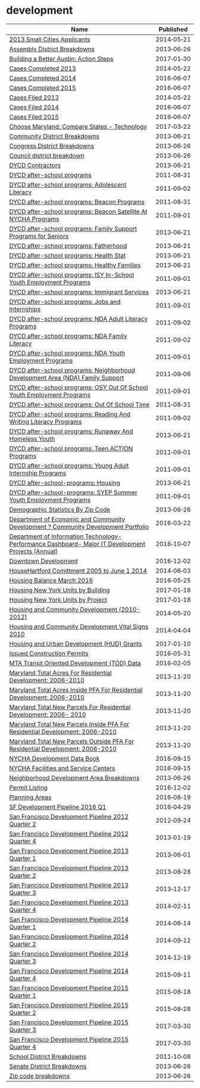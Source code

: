# development

Name | Published
---- | ---------
[2013 Small Cities Applicants](../datasets/6hvp-8msr.md) | 2014&#x2011;05&#x2011;21
[Assembly District Breakdowns](../datasets/2t32-hbca.md) | 2013&#x2011;06&#x2011;26
[Building a Better Austin: Action Steps](../datasets/6s5y-evgf.md) | 2017&#x2011;01&#x2011;30
[Cases Completed 2013](../datasets/wkek-kqw4.md) | 2014&#x2011;05&#x2011;22
[Cases Completed 2014](../datasets/kziq-k4au.md) | 2016&#x2011;06&#x2011;07
[Cases Completed 2015](../datasets/c8zs-6yn8.md) | 2016&#x2011;06&#x2011;07
[Cases Filed 2013](../datasets/ckea-5u87.md) | 2014&#x2011;05&#x2011;22
[Cases Filed 2014](../datasets/qwzb-77da.md) | 2016&#x2011;06&#x2011;07
[Cases Filed 2015](../datasets/6rvp-amz7.md) | 2016&#x2011;06&#x2011;07
[Choose Maryland: Compare States - Technology](../datasets/enjg-rjqz.md) | 2017&#x2011;03&#x2011;22
[Community District Breakdowns](../datasets/w3c6-35wg.md) | 2013&#x2011;06&#x2011;21
[Congress District Breakdowns](../datasets/77d2-9ebr.md) | 2013&#x2011;06&#x2011;26
[Council district breakdown](../datasets/jqy3-ybjq.md) | 2013&#x2011;06&#x2011;26
[DYCD Contractors](../datasets/75e9-fg2t.md) | 2013&#x2011;06&#x2011;21
[DYCD after-school programs](../datasets/mbd7-jfnc.md) | 2011&#x2011;08&#x2011;31
[DYCD after-school programs: Adolescent Literacy](../datasets/a8rp-fpnn.md) | 2011&#x2011;09&#x2011;02
[DYCD after-school programs: Beacon Programs](../datasets/35sw-rdxj.md) | 2011&#x2011;08&#x2011;31
[DYCD after-school programs: Beacon Satellite At NYCHA Programs](../datasets/pyif-r8qe.md) | 2011&#x2011;09&#x2011;01
[DYCD after-school programs: Family Support Programs for Seniors](../datasets/dhs7-q59e.md) | 2013&#x2011;06&#x2011;21
[DYCD after-school programs: Fatherhood](../datasets/esw6-z4id.md) | 2013&#x2011;06&#x2011;21
[DYCD after-school programs: Health Stat](../datasets/9f5k-vxxv.md) | 2013&#x2011;06&#x2011;21
[DYCD after-school programs: Healthy Families](../datasets/yqkf-i7a4.md) | 2013&#x2011;06&#x2011;21
[DYCD after-school programs: ISY In-School Youth Employment Programs](../datasets/56u9-ryj4.md) | 2011&#x2011;09&#x2011;01
[DYCD after-school programs: Immigrant Services](../datasets/zmut-au2w.md) | 2013&#x2011;06&#x2011;21
[DYCD after-school programs: Jobs and Internships](../datasets/99br-frp6.md) | 2011&#x2011;09&#x2011;01
[DYCD after-school programs: NDA Adult Literacy Programs](../datasets/ia9u-k3t3.md) | 2011&#x2011;09&#x2011;02
[DYCD after-school programs: NDA Family Literacy](../datasets/k3qa-jvkc.md) | 2011&#x2011;09&#x2011;02
[DYCD after-school programs: NDA Youth Employment Programs](../datasets/mrxb-9w9v.md) | 2011&#x2011;09&#x2011;01
[DYCD after-school programs: Neighborhood Development Area (NDA) Family Support](../datasets/chv4-k4fa.md) | 2011&#x2011;09&#x2011;06
[DYCD after-school programs: OSY Out Of School Youth Employment Programs](../datasets/36hn-wea6.md) | 2011&#x2011;09&#x2011;01
[DYCD after-school programs: Out Of School Time](../datasets/uvks-tn5n.md) | 2011&#x2011;08&#x2011;31
[DYCD after-school programs: Reading And Writing Literacy Programs](../datasets/w9cy-nnma.md) | 2011&#x2011;09&#x2011;02
[DYCD after-school programs: Runaway And Homeless Youth](../datasets/ujsc-un6m.md) | 2013&#x2011;06&#x2011;21
[DYCD after-school programs: Teen ACTION Programs](../datasets/fijd-wye8.md) | 2011&#x2011;09&#x2011;01
[DYCD after-school programs: Young Adult Internship Programs](../datasets/73bd-vkmx.md) | 2011&#x2011;09&#x2011;01
[DYCD after-school-programs: Housing](../datasets/fqcv-e9sg.md) | 2013&#x2011;06&#x2011;21
[DYCD after-school-programs: SYEP Summer Youth Employment Programs](../datasets/q5x3-7piv.md) | 2011&#x2011;09&#x2011;01
[Demographic Statistics By Zip Code](../datasets/kku6-nxdu.md) | 2013&#x2011;06&#x2011;26
[Department of Economic and Community Development ? Community Development Portfolio](../datasets/adkf-vin2.md) | 2016&#x2011;03&#x2011;22
[Department of Information Technology- Performance Dashboard- Major IT Development Projects (Annual)](../datasets/4yyx-9z2j.md) | 2016&#x2011;10&#x2011;07
[Downtown Development](../datasets/xikc-92rg.md) | 2016&#x2011;12&#x2011;02
[HouseHartford Comittment 2005 to June 1 2014](../datasets/62ub-3292.md) | 2014&#x2011;06&#x2011;03
[Housing Balance March 2016](../datasets/8iri-b2sz.md) | 2016&#x2011;05&#x2011;25
[Housing New York Units by Building](../datasets/hg8x-zxpr.md) | 2017&#x2011;01&#x2011;18
[Housing New York Units by Project](../datasets/hq68-rnsi.md) | 2017&#x2011;01&#x2011;18
[Housing and Community Development (2010-2012)](../datasets/m3z4-c8pp.md) | 2014&#x2011;05&#x2011;20
[Housing and Community Development Vital Signs 2010](../datasets/utne-q9c6.md) | 2014&#x2011;04&#x2011;04
[Housing and Urban Development (HUD) Grants](../datasets/rtej-a36y.md) | 2017&#x2011;01&#x2011;10
[Issued Construction Permits](../datasets/3syk-w9eu.md) | 2016&#x2011;05&#x2011;31
[MTA Transit Oriented Development (TOD) Data](../datasets/cqt2-ypem.md) | 2016&#x2011;02&#x2011;05
[Maryland Total Acres For Residential Development: 2006-2010](../datasets/p4s2-mc7r.md) | 2013&#x2011;11&#x2011;20
[Maryland Total Acres Inside PFA For Residential Development: 2006-2010](../datasets/f3qh-wtyk.md) | 2013&#x2011;11&#x2011;20
[Maryland Total New Parcels For Residential Development: 2006- 2010](../datasets/6umw-84d2.md) | 2013&#x2011;11&#x2011;20
[Maryland Total New Parcels Inside PFA For Residential Development: 2006-2010](../datasets/gbgn-2wu5.md) | 2013&#x2011;11&#x2011;20
[Maryland Total New Parcels Outside PFA For Residential Development: 2006-2010](../datasets/afh5-ag7t.md) | 2013&#x2011;11&#x2011;20
[NYCHA Development Data Book](../datasets/evjd-dqpz.md) | 2016&#x2011;09&#x2011;15
[NYCHA Facilities and Service Centers](../datasets/d4iy-9uh7.md) | 2016&#x2011;09&#x2011;15
[Neighborhood Development Area Breakdowns](../datasets/urvc-2kdr.md) | 2013&#x2011;06&#x2011;26
[Permit Listing](../datasets/658t-2kwk.md) | 2016&#x2011;12&#x2011;02
[Planning Areas](../datasets/wf35-y6fh.md) | 2016&#x2011;08&#x2011;19
[SF Development Pipeline 2016 Q1](../datasets/dtz9-jkjt.md) | 2016&#x2011;04&#x2011;29
[San Francisco Development Pipeline 2012 Quarter 2](../datasets/ugxk-ztb8.md) | 2012&#x2011;09&#x2011;24
[San Francisco Development Pipeline 2012 Quarter 4](../datasets/b2bw-u33d.md) | 2013&#x2011;01&#x2011;19
[San Francisco Development Pipeline 2013 Quarter 1](../datasets/bime-puj8.md) | 2013&#x2011;06&#x2011;01
[San Francisco Development Pipeline 2013 Quarter 2](../datasets/evrp-pcmc.md) | 2013&#x2011;08&#x2011;28
[San Francisco Development Pipeline 2013 Quarter 3](../datasets/hxup-t2n6.md) | 2013&#x2011;12&#x2011;17
[San Francisco Development Pipeline 2013 Quarter 4](../datasets/ep85-j8df.md) | 2014&#x2011;02&#x2011;11
[San Francisco Development Pipeline 2014 Quarter 1](../datasets/g383-7xmf.md) | 2014&#x2011;06&#x2011;14
[San Francisco Development Pipeline 2014 Quarter 2](../datasets/fv2q-qaux.md) | 2014&#x2011;09&#x2011;12
[San Francisco Development Pipeline 2014 Quarter 3](../datasets/n5ik-nmm3.md) | 2014&#x2011;12&#x2011;19
[San Francisco Development Pipeline 2014 Quarter 4](../datasets/858q-nwrm.md) | 2015&#x2011;09&#x2011;11
[San Francisco Development Pipeline 2015 Quarter 1](../datasets/2cma-9y6y.md) | 2015&#x2011;08&#x2011;18
[San Francisco Development Pipeline 2015 Quarter 2](../datasets/w3e8-bxrm.md) | 2015&#x2011;08&#x2011;28
[San Francisco Development Pipeline 2015 Quarter 3](../datasets/apz9-dh7k.md) | 2017&#x2011;03&#x2011;30
[San Francisco Development Pipeline 2015 Quarter 4](../datasets/ra2x-jzmk.md) | 2017&#x2011;03&#x2011;30
[School District Breakdowns](../datasets/g3vh-kbnw.md) | 2011&#x2011;10&#x2011;08
[Senate District Breakdowns](../datasets/uv67-wxba.md) | 2013&#x2011;06&#x2011;26
[Zip code breakdowns](../datasets/6bic-qvek.md) | 2013&#x2011;06&#x2011;26

